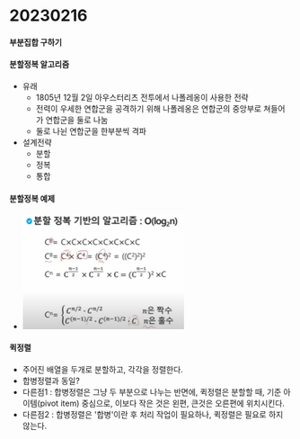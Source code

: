 # 20230216

#### 부분집합 구하기

#### 분할정복 알고리즘

- 유래
  - 1805년 12월 2일 아우스터리츠 전투에서 나폴레옹이 사용한 전략
  - 전력이 우세한 연합군을 공격하기 위해 나폴레옹은 연합군의 중앙부로 쳐들어가 연합군을 둘로 나눔
  - 둘로 나뉜 연합군을 한부분씩 격파
- 설계전략
  - 분할
  - 정복
  - 통합

#### 분할정복 예제

- <img src="Stack2_1_assets/2023-02-16-11-01-08-image.png" title="" alt="" width="287">

#### 퀵정렬
- 주어진 배열을 두개로 분할하고, 각각을 정렬한다.
 - 합병정렬과 동일?
- 다른점1 : 합병정렬은 그냥 두 부분으로 나누는 반면에, 퀵정렬은 분할할 때, 기준 아이템(pivot item) 중심으로, 이보다 작은 것은 왼편, 큰것은 오른편에 위치시킨다.
- 다른점2 : 합병정렬은 '합병'이란 후 처리 작업이 필요하나, 퀵정렬은 필요로 하지 않는다.

